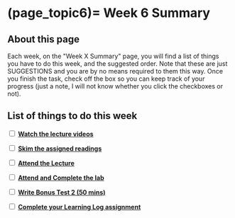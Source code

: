 (page_topic6)=
Week 6 Summary
=======================

## About this page

Each week, on the "Week X Summary" page, you will find a list of things you have to do this week, and the suggested order. 
Note that these are just SUGGESTIONS and you are by no means required to them this way. 
Once you finish the task, check off the box so you can keep track of your progress (just a note, I will not know whether you click the checkboxes or not).

## List of things to do this week

<label><input type="checkbox" id="week06_task1" class="box"> [**Watch the lecture videos**](./videos.md)</input></label>

<label><input type="checkbox" id="week06_task2" class="box"> [**Skim the assigned readings**](./readings.md)</input></label>

<label><input type="checkbox" id="week06_task3" class="box"> [**Attend the Lecture**](./lecture.ipynb) </input></label>

<label><input type="checkbox" id="week06_task5" class="box"> [**Attend and Complete the lab**](./lab.md) </input></label>

<label><input type="checkbox" id="week06_task6" class="box"> [**Write Bonus Test 2 (50 mins)**](./test.md) </input></label>

<label><input type="checkbox" id="week06_task7" class="box"> [**Complete your Learning Log assignment**](./learninglog) </input></label>
